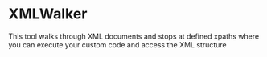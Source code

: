 # XMLWalker

This tool walks through XML documents and stops at defined xpaths where you can execute your custom code and access the XML structure